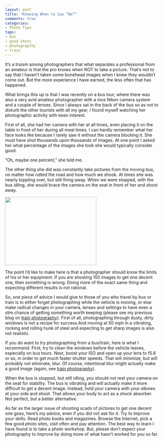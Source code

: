 ```yaml
---
layout: post
title: "Knowing When to Say “No”"
comments: true
categories:
- Photo Tips
tags:
- bus
- good shots
- photograp[hy
- train
---
```

It’s a truism among photographers that what separates a professional from an amateur is that the pro knows when NOT to take a picture. That’s not to say that I haven’t taken some bonehead images when I knew they wouldn’t come out. But the more experience I have earned, the less often that has happened.

What brings this up is that I was recently on a bus tour, where there was also a very avid amateur photographer with a nice Nikon camera system and a couple of lenses. Since I always sat in the back of the bus so as not to disturb the other tourists with all my gear, I found myself watching her photographic activity with keen interest.

First of all, she had her camera with her at all times, even placing it on the table in front of her during all meal times. I can hardly remember what her face looks like because I rarely saw it without the camera blocking it. She must have shot thousands upon thousands of images. At one point I asked her what percentage of the images she took she would typically consider good.

“Oh, maybe one percent,” she told me.

The other thing she did was constantly take pictures from the moving bus, no matter how rutted the road and how much we shook. At times she was nearly toppling over, but still firing away. When we were stopped, with the bus idling, she would brace the camera on the seat in front of her and shoot away.

<a href="http://blog.lesterpickerphoto.com/wp-content/uploads/2012/05/CameraAwesomePhoto.jpg"><img class="size-medium wp-image-2125" title="CameraAwesomePhoto" src="http://blog.lesterpickerphoto.com/wp-content/uploads/2012/05/CameraAwesomePhoto-300x224.jpg" alt="" width="300" height="224"></a>

The point I’d like to make here is that a photographer should know the limits of his or her equipment. If you are shooting 100 images to get one decent one, then something is wrong. Doing more of the exact same thing and expecting different results is not rational.

So, one piece of advice I would give to those of you who travel by bus or train is to either forget photographing while the vehicle is moving, or else make radical changes in your camera, lenses and settings to have even a slim chance of getting something worth keeping (please see my previous blog on <a href="http://blog.lesterpickerphoto.com/2010/08/17/train-photography/">train photography</a>). First of all, photographing through dusty, dirty windows is not a recipe for success.And moving at 50 mph in a vibrating, rocking and rolling hunk of steel and expecting to get sharp images is also not realistic.

If you do want to try photographing from a bus/train, here is what I recommend. First, try to clean the windows before the vehicle leaves, especially on bus tours. Next, boost your ISO and open up your lens to f5.6 or so, in order to get much faster shutter speeds. That will minimize, but will probably not eliminate, blur. Of course, intentional blur might actually make a good image (again, see <a href="http://blog.lesterpickerphoto.com/2010/08/17/train-photography/">train photography</a>).

When the bus is stopped, but still idling, you should not rest your camera on the seat for stability. The bus is vibrating and will actually make it more difficult to get a decent image. Instead, hold your camera with your elbows at your side and shoot. That allows your body to act as a shock absorber. Not perfect, but a better alternative.

As far as the larger issue of shooting scads of pictures to get one decent one goes, here’s my advice, even if you did not ask for it. Try to improve your skills. Read photo books and magazines. Browse the Internet, pick a few good photo sites, visit often and pay attention. The best way to learn I have found is to take a photo workshop. But, please don’t expect your photography to improve by doing more of what hasn’t worked for you so far.